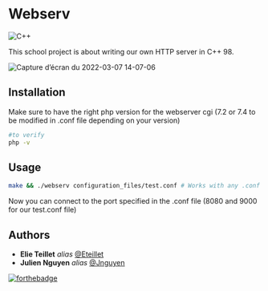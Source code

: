 # Webserv

![C++](https://img.shields.io/badge/c++-%2300599C.svg?style=for-the-badge&logo=c%2B%2B&logoColor=white) 

This school project is about writing our own HTTP server in C++ 98.

![Capture d’écran du 2022-03-07 14-07-06](https://user-images.githubusercontent.com/45667806/157040209-6c4e0157-b2b7-49b6-9be1-898bad8cda2f.png)

## Installation

Make sure to have the right php version for the webserver cgi (7.2 or 7.4 to be modified in .conf file depending on your version)

```bash
#to verify
php -v
```
## Usage

```bash
make && ./webserv configuration_files/test.conf # Works with any .conf that matches our writing conventions
```
Now you can connect to the port specified in the .conf file (8080 and 9000 for our test.conf file) 

## Authors

* **Elie Teillet** _alias_ [@Eteillet](https://github.com/eteillet)
* **Julien Nguyen** _alias_ [@Jnguyen](https://github.com/Ljulienng)

[![forthebadge](http://forthebadge.com/images/badges/built-with-love.svg)](http://forthebadge.com)
